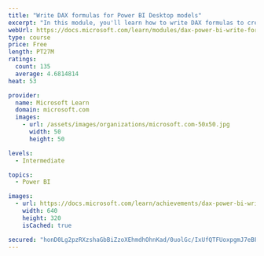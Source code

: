 ```yaml
---
title: "Write DAX formulas for Power BI Desktop models"
excerpt: "In this module, you'll learn how to write DAX formulas to create calculated tables, calculated columns, and measures, which are different types of model calculations. Additionally, you'll learn how to write and format DAX formulas, which consist of expressions that use functions, operators, references to model objects, constants, and variables."
webUrl: https://docs.microsoft.com/learn/modules/dax-power-bi-write-formulas/
type: course
price: Free
length: PT27M
ratings:
  count: 135
  average: 4.6814814
heat: 53

provider:
  name: Microsoft Learn
  domain: microsoft.com
  images:
    - url: /assets/images/organizations/microsoft.com-50x50.jpg
      width: 50
      height: 50

levels:
  - Intermediate

topics:
  - Power BI

images:
  - url: https://docs.microsoft.com/learn/achievements/dax-power-bi-write-formulas-social.png
    width: 640
    height: 320
    isCached: true

secured: "honD0Lg2pzRXzshaGbBiZzoXEhmdhOhnKad/0uolGc/IxUfQTFUoxpgmJ7eBFFbmF5mIWpurhDefPrBeJJd8IdrQnBYBWy9hyPyAew9QkTWAbkPhVGgJC1Pz/ZD042nUkEdf7AOuT6Qh1FtBH0/lktAMYLPcfEelcgNv+/umHt4cqgEpt6cVrjYVCMSOxn8tTVNJIol92As/8FKb78aZUfybC+rJZHQMVsEfOosSqZXLv62l5OEoPzkpayjIgb74mk+b2MHlqNluIIKkpAqVfvZezXcwXxg27e11a0QA45hAhByvILKz5KJQ6RWctA8YcisZEY8AYoWAV9OF9jLhfSznko/+aYYz9foF/tjzcSDj3bMiuBEbGtb0EsX95DaDA+3AVecEpJBQIJLZmjZ5rknRvLzwuI8zhg8ni3lqWn0=;I1srWY8/+RDilfVjZpe7jg=="
---
```


